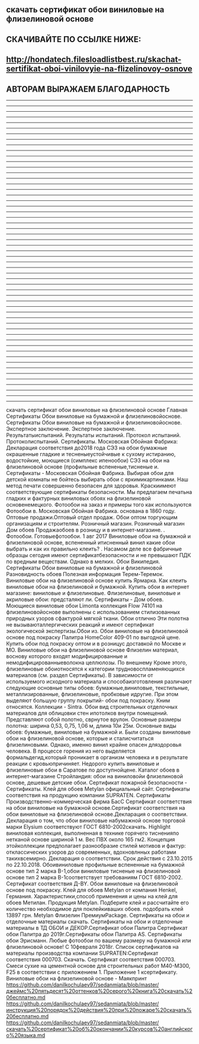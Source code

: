 скачать сертификат обои виниловые на флизелиновой основе
--------------------------------------------------
СКАЧИВАЙТЕ ПО ССЫЛКЕ НИЖЕ:
--------------------------------------------------
http://hondatech.filesloadlistbest.ru/skachat-sertifikat-oboi-vinilovyie-na-flizelinovoy-osnove
--------------------------------------------------
АВТОРАМ ВЫРАЖАЕМ БЛАГОДАРНОСТЬ
--------------------------------------------------
--------------------------------------------------
--------------------------------------------------
--------------------------------------------------
--------------------------------------------------
--------------------------------------------------
--------------------------------------------------
--------------------------------------------------
--------------------------------------------------
--------------------------------------------------
--------------------------------------------------
--------------------------------------------------
--------------------------------------------------
--------------------------------------------------
--------------------------------------------------
--------------------------------------------------
--------------------------------------------------
--------------------------------------------------
--------------------------------------------------
--------------------------------------------------
--------------------------------------------------
--------------------------------------------------
--------------------------------------------------
--------------------------------------------------
--------------------------------------------------
--------------------------------------------------
--------------------------------------------------
--------------------------------------------------
--------------------------------------------------
--------------------------------------------------
--------------------------------------------------
--------------------------------------------------
--------------------------------------------------
--------------------------------------------------
--------------------------------------------------
--------------------------------------------------
--------------------------------------------------
--------------------------------------------------
--------------------------------------------------
--------------------------------------------------
--------------------------------------------------
--------------------------------------------------
--------------------------------------------------
--------------------------------------------------
--------------------------------------------------
--------------------------------------------------
--------------------------------------------------
--------------------------------------------------
--------------------------------------------------
--------------------------------------------------
--------------------------------------------------
--------------------------------------------------
--------------------------------------------------
--------------------------------------------------
--------------------------------------------------
--------------------------------------------------
скачать сертификат обои виниловые на флизелиновой основе Главная  Сертификаты  Обои виниловые на бумажной и флизелиновойоснове. Сертификаты Обои виниловые на бумажной и флизелиновойоснове. Экспертное заключение. Экспертное заключение. Результатыиспытаний. Результаты испытаний. Протокол испытаний. Протоколиспытаний. Сертификаты. Московская Обойная Фабрика: Декларация соответствия до2018 года  СЭЗ на обои бумажные окрашенные гладкие и тесненыеустойчивые к сухому истиранию, водостойкие, моющиеся (симплекс ипенообои)  СЭЗ на обои на флизелиновой основе (профильные вспененые,тисненые и. Сертификаты - Московская Обойная Фабрика. Выбирая обои для детской комнаты не бойтесь выбирать обои с яркимикартинками. Наш метод печати совершенно безопасен для здоровья. Краскиимеют соответствующие сертификаты безопасности. Мы предлагаем печатьна гладких и фактурных виниловых обоях на флизелиновой основенемецкого. Фотообои на заказ и примеры того как используются Фотообои в. Московская Обойная Фабрика. основана в 1860 году. Оптовые продажи.Оптовый отдел продаж. Обои оптом торгующим организациям и строителям. Розничный магазин. Розничный магазин Дом обоев Продажаобоев в розницу и в интернет-магазине. . Фотообои. Готовыефотообои. 1 авг 2017  Виниловые обои на бумажной и флизелиновой основе, вспененный итисненный винил  какие обои выбрать и как их правильно клеить? . Насамом деле все фабричные образцы сегодня имеют сертификатбезопасности и не превышают ПДК по вредным веществам. Однако в мелких. Обои  Википедия. Сертификаты Обои виниловые на бумажной и флизелиновой
Разновидность обоев  Полезная информация  Терем-Теремок. Виниловые обои на флизелиновой основе купить  Ярмарка. Как клеить виниловые обои на флизелиновой и бумажной. Купить обои в интернет магазине: виниловые и флизелиновые. Флизелиновые, виниловые и акриловые обои: предсталяют ли. Сертификаты - Дом обоев. Моющиеся виниловые обои Limonta коллекция Flow 74101 на флизелиновойоснове выполнены с использованием стилизованных природных узоров сфактурой мягкой ткани. Обои отлично  Эти полотна не вызываюталлергических реакций и имеют сертификат экологической экспертизы.Обои из. Обои виниловые на флизелиновой основе под покраску Палитра HomeColor 409-01 по выгодной цене. Купить обои под покраску оптом и в розницус доставкой по Москве и МО. Виниловые обои на флизелиновой основе  Флизелин  материал, воснову которого входят модифицированные и немодифицированныеволокна целлюлозы. По внешнему  Кроме этого, флизелиновые обоиотносятся к категории трудновоспламеняющихся материалов (см. раздел Сертификаты).
В зависимости от используемого исходного материала и способаизготовления различают следующие основные типы обоев: бумажные,виниловые, текстильные, металлизированные, флизелиновые, пробковые идругие. При этом выделяют большую группу покрытий- обои под покраску. Кним относятся. Коллекции - Sintra. Обои  вид строительных отделочных материалов для облицовки стен ипотолков внутри помещений. Представляют собой полотно, сврнутое врулон. Основные размеры полотна: ширина  0,53, 0,75, 1,06 м, длина  10и 25м. Основные виды обоев: бумажные, виниловые на бумажной и. Были созданы виниловые обои на флизелиновой основе, которые и сталисчитаться флизелиновыми. Однако, именно винил крайне опасен дляздоровья человека. В процессе горения из него выделяется формальдегид,который проникает в организм человека и в результате реакции с кровьюпричиняет. Недорого купить виниловые и флизелиновые обои в Саратове по доступнойцене. Каталог обоев в интернет-магазине Стройландия: обои на виниловойи флизелиновой основе, дешевые детские обои. Сертификат пожарной безопасности - Cертификаты. Клей для обоев Metylan  официальный сайт. Сертификаты соответствия на продукцию компании SUPRATEN. Сертификаты  Производственно-коммерческая фирма БасС
Сертификат соответствия на обои виниловые на бумажной основе.Сертификат соответствия на обои виниловые на флизелиновой основе.Декларация о соответствии. Декларация о том, что обои виниловые набумажной основе торговой марки Elysium соответствуют ГОСТ 6810-2002скачать. Highlight  виниловая коллекция, выполненная в технике горячего тисненияпо нетканой основе шириной 1 м. Вес ПВХ  около 165 гм2. Концепция этойколлекции предполагает разнообразие стилей мотивов и фактур: отклассических узоров до современных, вдохновлнных работами такихвсемирно. Декларация о соответствии. Срок действия с 23.10.2015 по 22.10.2018. Обоивиниловые профильные вспененные на бумажной основе тип 2 марка В-1,обои виниловые тисненые на флизелиновой основе тип 2 марка В-1соответствует требованиям ГОСТ 6810-2002. Сертификат соответствия  Д-BY. Обои виниловые на флизелиновой основе под покраску. Клей для обоев Metylan от компания Henkel, Германия. Характеристики,способ применения и цены на клей для обоев Метилан.  Продукция Metylan. Подберите клей и рассчитайте его количество необходимое для поклейкиваших обоев. подобрать клей  13897 грн. Metylan Флизелин ПремиумPackage. Сертификаты на обои и отделочные материалы скачать. Сертификаты на обои и отделочные материалы в ТД ОБОИ и ДЕКОР.Сертификат обои Палитра  Сертификат обои Палитра до 2019г.Сертификаты обои Палитра AS. Сертификаты обои Эрисманн. Любые фотообои по вашему размеру на бумажной или флизелиновой основе! С 10февраля 2018г. Список сертификатов на материалы производства компании SUPRATEN:Сертификат соответствия 000703. Скачать. Сертификат соответствия 000703. Смеси сухие на цементной основе для строительных работ M40-M300, F25 в соответствии с приложением 1. Приложение 1 ксертификату. Виниловые обои на флизелиновой основе - Маякпринт
https://github.com/danilkochulaev97/sedanmiata/blob/master/джеймс%20пятьдесят%20оттенков%20серого%20книга%20скачать%20бесплатно.md
https://github.com/danilkochulaev97/sedanmiata/blob/master/инструкция%20порядок%20действия%20при%20пожаре%20скачать%20бесплатно.md
https://github.com/danilkochulaev97/sedanmiata/blob/master/скачать%20сертификат%20об%20окончании%20курсов%20английского%20языка.md